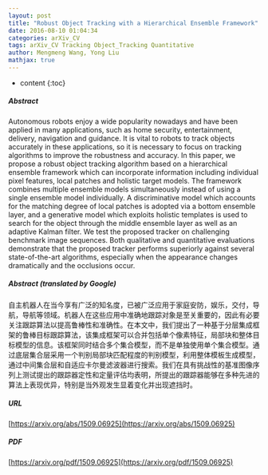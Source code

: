 ```yaml
---
layout: post
title: "Robust Object Tracking with a Hierarchical Ensemble Framework"
date: 2016-08-10 01:04:34
categories: arXiv_CV
tags: arXiv_CV Tracking Object_Tracking Quantitative
author: Mengmeng Wang, Yong Liu
mathjax: true
---
```


* content
{:toc}

##### Abstract
Autonomous robots enjoy a wide popularity nowadays and have been applied in many applications, such as home security, entertainment, delivery, navigation and guidance. It is vital to robots to track objects accurately in these applications, so it is necessary to focus on tracking algorithms to improve the robustness and accuracy. In this paper, we propose a robust object tracking algorithm based on a hierarchical ensemble framework which can incorporate information including individual pixel features, local patches and holistic target models. The framework combines multiple ensemble models simultaneously instead of using a single ensemble model individually. A discriminative model which accounts for the matching degree of local patches is adopted via a bottom ensemble layer, and a generative model which exploits holistic templates is used to search for the object through the middle ensemble layer as well as an adaptive Kalman filter. We test the proposed tracker on challenging benchmark image sequences. Both qualitative and quantitative evaluations demonstrate that the proposed tracker performs superiorly against several state-of-the-art algorithms, especially when the appearance changes dramatically and the occlusions occur.

##### Abstract (translated by Google)
自主机器人在当今享有广泛的知名度，已被广泛应用于家庭安防，娱乐，交付，导航，导航等领域。机器人在这些应用中准确地跟踪对象是至关重要的，因此有必要关注跟踪算法以提高鲁棒性和准确性。在本文中，我们提出了一种基于分层集成框架的鲁棒目标跟踪算法，该集成框架可以合并包括单个像素特征，局部块和整体目标模型的信息。该框架同时结合多个集合模型，而不是单独使用单个集合模型。通过底层集合层采用一个判别局部块匹配程度的判别模型，利用整体模板生成模型，通过中间集合层和自适应卡尔曼滤波器进行搜索。我们在具有挑战性的基准图像序列上测试提出的跟踪器定性和定量评估均表明，所提出的跟踪器能够在多种先进的算法上表现优异，特别是当外观发生显着变化并出现遮挡时。

##### URL
[https://arxiv.org/abs/1509.06925](https://arxiv.org/abs/1509.06925)

##### PDF
[https://arxiv.org/pdf/1509.06925](https://arxiv.org/pdf/1509.06925)

